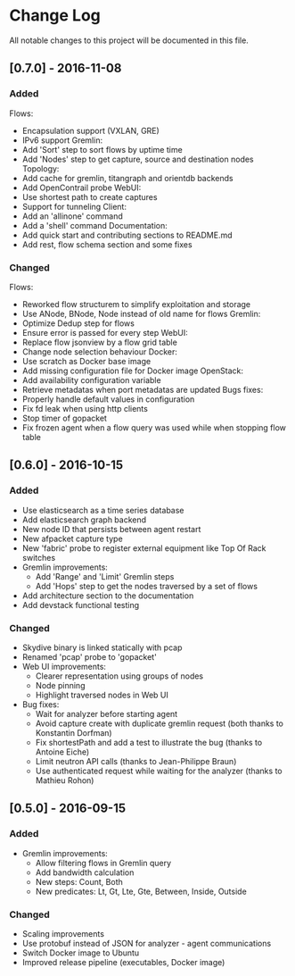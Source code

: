 # Change Log
All notable changes to this project will be documented in this file.

## [0.7.0] - 2016-11-08
### Added
Flows:
  - Encapsulation support (VXLAN, GRE)
  - IPv6 support
Gremlin:
  - Add 'Sort' step to sort flows by uptime time
  - Add 'Nodes' step to get capture, source and destination nodes
Topology:
  - Add cache for gremlin, titangraph and orientdb backends
  - Add OpenContrail probe
WebUI:
  - Use shortest path to create captures
  - Support for tunneling
Client:
  - Add an 'allinone' command
  - Add a 'shell' command
Documentation:
  - Add quick start and contributing sections to README.md
  - Add rest, flow schema section and some fixes

### Changed
Flows:
  - Reworked flow structurem to simplify exploitation and storage
  - Use ANode, BNode, Node instead of old name for flows
Gremlin:
  - Optimize Dedup step for flows
  - Ensure error is passed for every step
WebUI:
  - Replace flow jsonview by a flow grid table
  - Change node selection behaviour
Docker:
  - Use scratch as Docker base image
  - Add missing configuration file for Docker image
OpenStack:
  - Add availability configuration variable
  - Retrieve metadatas when port metadatas are updated
Bugs fixes:
  - Properly handle default values in configuration
  - Fix fd leak when using http clients
  - Stop timer of gopacket
  - Fix frozen agent when a flow query was used while when stopping flow table

## [0.6.0] - 2016-10-15
### Added
- Use elasticsearch as a time series database
- Add elasticsearch graph backend
- New node ID that persists between agent restart
- New afpacket capture type
- New 'fabric' probe to register external equipment like
  Top Of Rack switches
- Gremlin improvements:
  - Add 'Range' and 'Limit' Gremlin steps
  - Add 'Hops' step to get the nodes traversed by a set of flows
- Add architecture section to the documentation
- Add devstack functional testing

### Changed
- Skydive binary is linked statically with pcap
- Renamed 'pcap' probe to 'gopacket'
- Web UI improvements:
  - Clearer representation using groups of nodes
  - Node pinning
  - Highlight traversed nodes in Web UI
- Bug fixes:
  - Wait for analyzer before starting agent
  - Avoid capture create with duplicate gremlin request (both thanks to
    Konstantin Dorfman)
  - Fix shortestPath and add a test to illustrate the bug (thanks to
    Antoine Eiche)
  - Limit neutron API calls (thanks to Jean-Philippe Braun)
  - Use authenticated request while waiting for the analyzer (thanks to
    Mathieu Rohon)

## [0.5.0] - 2016-09-15
### Added
- Gremlin improvements:
  - Allow filtering flows in Gremlin query
  - Add bandwidth calculation
  - New steps: Count, Both
  - New predicates: Lt, Gt, Lte, Gte, Between, Inside, Outside

### Changed
- Scaling improvements
- Use protobuf instead of JSON for analyzer - agent communications
- Switch Docker image to Ubuntu
- Improved release pipeline (executables, Docker image)

